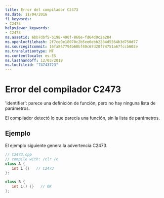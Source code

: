```yaml
---
title: Error del compilador C2473
ms.date: 11/04/2016
f1_keywords:
- C2473
helpviewer_keywords:
- C2473
ms.assetid: 6bb7dbf5-b198-490f-860e-fd64d0c2a284
ms.openlocfilehash: 2f7ce0e18070c2b5ee6ebb2284d5564b3d750d77
ms.sourcegitcommit: 16fa847794b60bf40c67d20f74751a67fccb602e
ms.translationtype: MT
ms.contentlocale: es-ES
ms.lasthandoff: 12/03/2019
ms.locfileid: "74743723"
---
```

# <a name="compiler-error-c2473"></a>Error del compilador C2473

'identifier': parece una definición de función, pero no hay ninguna lista de parámetros.

El compilador detectó lo que parecía una función, sin la lista de parámetros.

## <a name="example"></a>Ejemplo

El ejemplo siguiente genera la advertencia C2473.

```cpp
// C2473.cpp
// compile with: /clr /c
class A {
   int i {}   // C2473
};

class B {
   int i() {}   // OK
};
```
